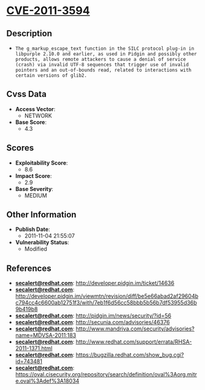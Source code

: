 
# [CVE-2011-3594](https://cve.mitre.org/cgi-bin/cvename.cgi?name=CVE-2011-3594)

## Description

- `The g_markup_escape_text function in the SILC protocol plug-in in libpurple 2.10.0 and earlier, as used in Pidgin and possibly other products, allows remote attackers to cause a denial of service (crash) via invalid UTF-8 sequences that trigger use of invalid pointers and an out-of-bounds read, related to interactions with certain versions of glib2.`

## Cvss Data

- **Access Vector**:
  - NETWORK
- **Base Score**:
  - 4.3

## Scores

- **Exploitability Score**:
  - 8.6
- **Impact Score**:
  - 2.9
- **Base Severity**:
  - MEDIUM

## Other Information

- **Publish Date**:
  - 2011-11-04 21:55:07
- **Vulnerability Status**:
  - Modified

## References

- **secalert@redhat.com**: http://developer.pidgin.im/ticket/14636
- **secalert@redhat.com**: http://developer.pidgin.im/viewmtn/revision/diff/be5e66abad2af29604bc794cc4c6600ab12751f3/with/7eb1f6d56cc58bbb5b56b7df53955d36b9b419b8
- **secalert@redhat.com**: http://pidgin.im/news/security/?id=56
- **secalert@redhat.com**: http://secunia.com/advisories/46376
- **secalert@redhat.com**: http://www.mandriva.com/security/advisories?name=MDVSA-2011:183
- **secalert@redhat.com**: http://www.redhat.com/support/errata/RHSA-2011-1371.html
- **secalert@redhat.com**: https://bugzilla.redhat.com/show_bug.cgi?id=743481
- **secalert@redhat.com**: https://oval.cisecurity.org/repository/search/definition/oval%3Aorg.mitre.oval%3Adef%3A18034
